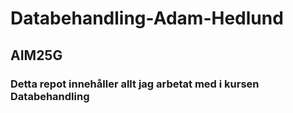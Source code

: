 # Databehandling-Adam-Hedlund
## AIM25G

### Detta repot innehåller allt jag arbetat med i kursen Databehandling



